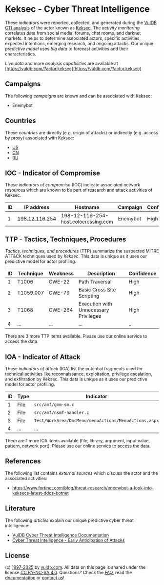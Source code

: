 # Keksec - Cyber Threat Intelligence

These _indicators_ were reported, collected, and generated during the [VulDB CTI analysis](https://vuldb.com/?kb.cti) of the actor known as [Keksec](https://vuldb.com/?actor.keksec). The _activity monitoring_ correlates data from social media, forums, chat rooms, and darknet markets. It helps to determine associated actors, specific activities, expected intentions, emerging research, and ongoing attacks. Our unique _predictive model_ uses _big data_ to forecast activities and their characteristics.

_Live data_ and more _analysis capabilities_ are available at [https://vuldb.com/?actor.keksec](https://vuldb.com/?actor.keksec)

## Campaigns

The following _campaigns_ are known and can be associated with Keksec:

* Enemybot

## Countries

These _countries_ are directly (e.g. origin of attacks) or indirectly (e.g. access by proxy) associated with Keksec:

* [US](https://vuldb.com/?country.us)
* [CN](https://vuldb.com/?country.cn)
* [RU](https://vuldb.com/?country.ru)

## IOC - Indicator of Compromise

These _indicators of compromise_ (IOC) indicate associated network resources which are known to be part of research and attack activities of Keksec.

ID | IP address | Hostname | Campaign | Confidence
-- | ---------- | -------- | -------- | ----------
1 | [198.12.116.254](https://vuldb.com/?ip.198.12.116.254) | 198-12-116-254-host.colocrossing.com | Enemybot | High

## TTP - Tactics, Techniques, Procedures

_Tactics, techniques, and procedures_ (TTP) summarize the suspected MITRE ATT&CK techniques used by _Keksec_. This data is unique as it uses our predictive model for actor profiling.

ID | Technique | Weakness | Description | Confidence
-- | --------- | -------- | ----------- | ----------
1 | T1006 | CWE-22 | Path Traversal | High
2 | T1059.007 | CWE-79 | Basic Cross Site Scripting | High
3 | T1068 | CWE-264 | Execution with Unnecessary Privileges | High
4 | ... | ... | ... | ...

There are 3 more TTP items available. Please use our online service to access the data.

## IOA - Indicator of Attack

These _indicators of attack_ (IOA) list the potential fragments used for technical activities like reconnaissance, exploitation, privilege escalation, and exfiltration by Keksec. This data is unique as it uses our predictive model for actor profiling.

ID | Type | Indicator | Confidence
-- | ---- | --------- | ----------
1 | File | `src/amf/gmm-sm.c` | High
2 | File | `src/amf/nsmf-handler.c` | High
3 | File | `Test/WorkArea/DmsMenu/menuActions/MenuActions.aspx` | High
4 | ... | ... | ...

There are 1 more IOA items available (file, library, argument, input value, pattern, network port). Please use our online service to access the data.

## References

The following list contains _external sources_ which discuss the actor and the associated activities:

* https://www.fortinet.com/blog/threat-research/enemybot-a-look-into-keksecs-latest-ddos-botnet

## Literature

The following _articles_ explain our unique predictive cyber threat intelligence:

* [VulDB Cyber Threat Intelligence Documentation](https://vuldb.com/?kb.cti)
* [Cyber Threat Intelligence - Early Anticipation of Attacks](https://www.scip.ch/en/?labs.20201022)

## License

(c) [1997-2025](https://vuldb.com/?kb.changelog) by [vuldb.com](https://vuldb.com/?kb.about). All data on this page is shared under the license [CC BY-NC-SA 4.0](https://creativecommons.org/licenses/by-nc-sa/4.0/). Questions? Check the [FAQ](https://vuldb.com/?kb.faq), read the [documentation](https://vuldb.com/?kb) or [contact us](https://vuldb.com/?contact)!
